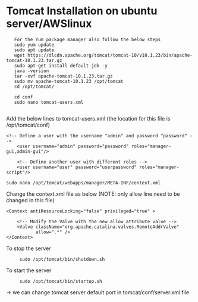 # Tomcat Installation on ubuntu server/AWSlinux 

```
   For the Yum package manager also follow the below steps 
   sudo yum update
   sudo apt update
   wget https://dlcdn.apache.org/tomcat/tomcat-10/v10.1.23/bin/apache-tomcat-10.1.23.tar.gz
   sudo apt-get install default-jdk -y
   java -version
   tar -xvf apache-tomcat-10.1.23.tar.gz
   sudo mv apache-tomcat-10.1.23 /opt/tomcat
   cd /opt/tomcat/
    
   cd conf
   sudo nano tomcat-users.xml
  
```

Add the below lines to tomcat-users.xml (the location for this file is /opt/tomcat/conf)
```
<!-- Define a user with the username "admin" and password "password" -->
    <user username="admin" password="password" roles="manager-gui,admin-gui"/>
    
    <!-- Define another user with different roles -->
    <user username="user" password="userpassword" roles="manager-script"/>
```

```
sudo nano /opt/tomcat/webapps/manager/META-INF/context.xml 
```
 Change the context.xml file as below (NOTE: only allow line need to be changed in this file)
```
<Context antiResourceLocking="false" privileged="true" > 

    <!-- Modify the Valve with the new allow attribute value -->
    <Valve className="org.apache.catalina.valves.RemoteAddrValve"
           allow=".*" />
</Context>

```


To stop the server
```
     sudo /opt/tomcat/bin/shutdown.sh
```

To start the server
```
     sudo /opt/tomcat/bin/startup.sh
```

-> we can change tomcat server default port in tomcat/conf/server.xml file
